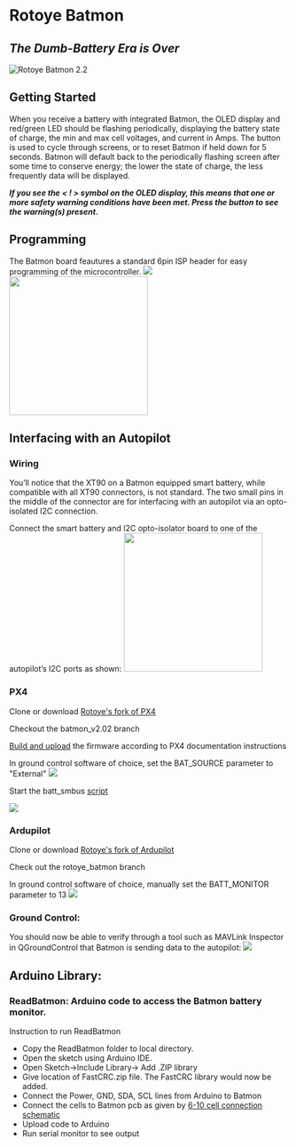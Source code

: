 
# Rotoye Batmon
## *The Dumb-Battery Era is Over*
![](https://lh3.googleusercontent.com/H47S3fEeuooiPsHnVH298wnwPrN6RdQZGKvJUzl5-hQ38AaXzWlaRzRwbxFMnm34zpIN4F5c-m45 "Rotoye Batmon 2.2")
## Getting Started
When you receive a battery with integrated Batmon, the OLED display and red/green LED should be flashing periodically, displaying the battery state of charge, the min and max cell voltages, and current in Amps. The button is used to cycle through screens, or to reset Batmon if held down for 5 seconds. Batmon will default back to the periodically flashing screen after some time to conserve energy; the lower the state of charge, the less frequently data will be displayed.

***If you see the < ! > symbol on the OLED display, this means that one or more safety warning conditions have been met. Press the button to see the warning(s) present.***

## Programming
The Batmon board feautures a standard 6pin ISP header for easy programming of the microcontroller. 
<img src="https://drive.google.com/thumbnail?id=1GzEBrbb3E-LPrZKeRBykzmXpOsr3apaZ" />
<img src="https://www.avrfreaks.net/sites/default/files/icsp_6pin.png" width="250px" height="250px" />


## Interfacing with an Autopilot
### Wiring
You’ll notice that the XT90 on a Batmon equipped smart battery, while compatible with all XT90 connectors, is not standard. The two small pins in the middle of the connector are for interfacing with an autopilot via an opto-isolated I2C connection.

Connect the smart battery and I2C opto-isolator board to one of the autopilot’s I2C ports as shown:
<img src="https://lh3.googleusercontent.com/gBS4n6Pyndtr5yQh5yk4Ca43jubVZ2XuNF5aYOVID6yPbo3dYaUzoFU7K0-ibxtygKmYodC9mw8zaiDYKZ-XHWkIPdM2SY1inNAJFh0SNamgEXCzPZrw5ut5wZ20X1u2jk9YcXQK" width="250px" height="250px">

### PX4
Clone or download [Rotoye's fork of PX4](https://github.com/rotoye/px4_firmware_batmon)

Checkout the batmon_v2.02 branch

[Build and upload](https://dev.px4.io/v1.9.0/en/setup/building_px4.html) the firmware according to PX4 documentation instructions

In ground control software of choice, set the BAT_SOURCE parameter to "External"
<img src="
https://lh5.googleusercontent.com/6m3g3ZVQEpYSnkg60MCGdOUvIyAk3zA0MdIZx2wb_jd7TS-ySbqFobVs8Gu4QLrsTdAUQ0HohmtlGcrXQJgTA-rChpIqQe-wW9eZAhlfe8ZHIXTYCos8Cra6gpfUnvTvtswJpY56">

Start the batt_smbus [script](https://dev.px4.io/v1.9.0/en/middleware/modules_driver.html)

![](https://lh5.googleusercontent.com/2bRcXjxdTqdboj6qWSKkwhtJOFou2oHhYRJzkAYWik_vorzID1a-2K5eO5k9rMEodOgBuMP81-C2vF0LxVDRsV6J7OlXGEjIc-3dZfwVjoxhA5dTHPYKVJBs15hZriPdO1HivRZK)
### Ardupilot
Clone or download [Rotoye's fork of Ardupilot](https://github.com/rotoye/ardupilot)

Check out the rotoye_batmon branch

In ground control software of choice, manually set the BATT_MONITOR parameter to 13
![](https://lh6.googleusercontent.com/jGrWxkMKo8NI_IvOmmfZj3OldKE7GpQflRSuloEQK6REk0yzG2ZnqrDPomHVTyWMh8ntGYH8GlS19wM_smlD8IW2qzn2OTMCFumw-rCgNL-FIi6Ykp2x_qxSrJPjs71mtusVM3dT)
### Ground Control: 
You should now be able to verify through a tool such as MAVLink Inspector in QGroundControl that Batmon is sending data to the autopilot:
![](https://lh5.googleusercontent.com/V0JstU1yGRF2TD5f_jG0rTd1G0AOdylnBa3MxkEBWDDrBUI9mhucqD0yLY6PkL8aMIiNgsOJw4Uv3JPTGgSV-3nMdpEY_yoMjli-yrPDTqe4l1RhSMipDiKdx1Ld9dFQqgj0a3Lz)

## Arduino Library:
### ReadBatmon: Arduino code to access the Batmon battery monitor.
Instruction to run ReadBatmon
- Copy the ReadBatmon folder to local directory. 
- Open the sketch using Arduino IDE. 
- Open Sketch->Include Library-> Add .ZIP library
- Give location of FastCRC.zip file. The FastCRC library would now be added.
- Connect the Power, GND, SDA, SCL lines from Arduino to Batmon
- Connect the cells to Batmon pcb as given by [6-10 cell connection schematic](https://github.com/rotoye/batmon_reader/blob/ArduinoAsMaster/HARDWARE/6-10%20Cell%20Connection%20schematic.pdf)
- Upload code to Arduino
- Run serial monitor to see output

